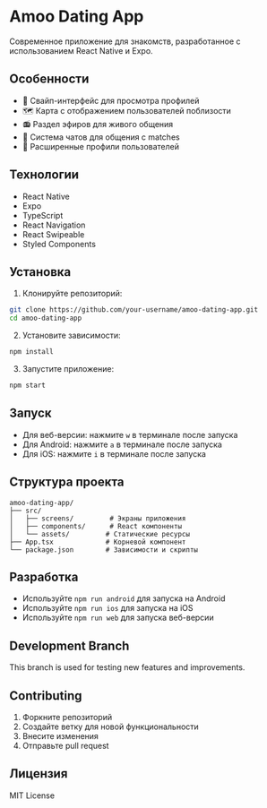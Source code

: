 # Amoo Dating App

Современное приложение для знакомств, разработанное с использованием React Native и Expo.

## Особенности

- 💑 Свайп-интерфейс для просмотра профилей
- 🗺️ Карта с отображением пользователей поблизости
- 📻 Раздел эфиров для живого общения
- 💬 Система чатов для общения с matches
- 👤 Расширенные профили пользователей

## Технологии

- React Native
- Expo
- TypeScript
- React Navigation
- React Swipeable
- Styled Components

## Установка

1. Клонируйте репозиторий:
```bash
git clone https://github.com/your-username/amoo-dating-app.git
cd amoo-dating-app
```

2. Установите зависимости:
```bash
npm install
```

3. Запустите приложение:
```bash
npm start
```

## Запуск

- Для веб-версии: нажмите `w` в терминале после запуска
- Для Android: нажмите `a` в терминале после запуска
- Для iOS: нажмите `i` в терминале после запуска

## Структура проекта

```
amoo-dating-app/
├── src/
│   ├── screens/         # Экраны приложения
│   ├── components/      # React компоненты
│   └── assets/         # Статические ресурсы
├── App.tsx             # Корневой компонент
└── package.json        # Зависимости и скрипты
```

## Разработка

- Используйте `npm run android` для запуска на Android
- Используйте `npm run ios` для запуска на iOS
- Используйте `npm run web` для запуска веб-версии

## Development Branch
This branch is used for testing new features and improvements.

## Contributing

1. Форкните репозиторий
2. Создайте ветку для новой функциональности
3. Внесите изменения
4. Отправьте pull request

## Лицензия

MIT License 